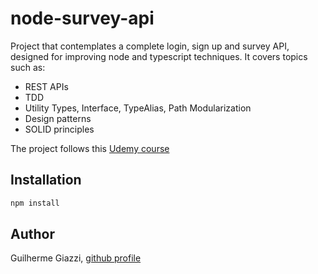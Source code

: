 # node-survey-api

Project that contemplates a complete login, sign up and survey API, designed for improving node and typescript techniques. It covers topics such as:
- REST APIs
- TDD
- Utility Types, Interface, TypeAlias, Path Modularization
- Design patterns
- SOLID principles

The project follows this [Udemy course](https://www.udemy.com/share/102x5i/)

## Installation

```bash
npm install
```

## Author
Guilherme Giazzi, [github profile](https://github.com/giazzi53)